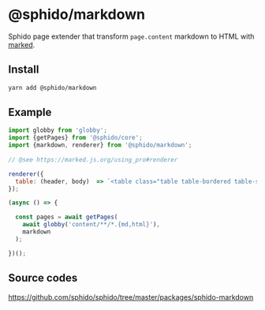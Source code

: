 # @sphido/markdown

Sphido page extender that transform `page.content` markdown to HTML with [marked](https://marked.js.org/).

## Install

```bash
yarn add @sphido/markdown
```

## Example

```javascript
import globby from 'globby';
import {getPages} from '@sphido/core';
import {markdown, renderer} from '@sphido/markdown';
 
// @see https://marked.js.org/using_pro#renderer

renderer({
  table: (header, body)  => `<table class="table table-bordered table-striped bg-white m-1">${header}${body}</table>`
});

(async () => {

  const pages = await getPages(
    await globby('content/**/*.{md,html}'),
    markdown
  );

})();
```

## Source codes

https://github.com/sphido/sphido/tree/master/packages/sphido-markdown